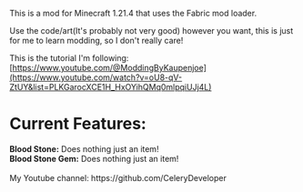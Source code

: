 This is a mod for Minecraft 1.21.4 that uses the Fabric mod loader.

Use the code/art(It's probably not very good) however you want, this is just for me to learn modding, so I don't really care!

This is the tutorial I'm following: [https://www.youtube.com/@ModdingByKaupenjoe](https://www.youtube.com/watch?v=oU8-qV-ZtUY&list=PLKGarocXCE1H_HxOYihQMq0mlpqiUJj4L)

<h1>Current Features:</h1>
<b>Blood Stone:</b> Does nothing just an item!</br>
<b>Blood Stone Gem:</b> Does nothing just an item!
</br></br>
My Youtube channel: https://github.com/CeleryDeveloper
